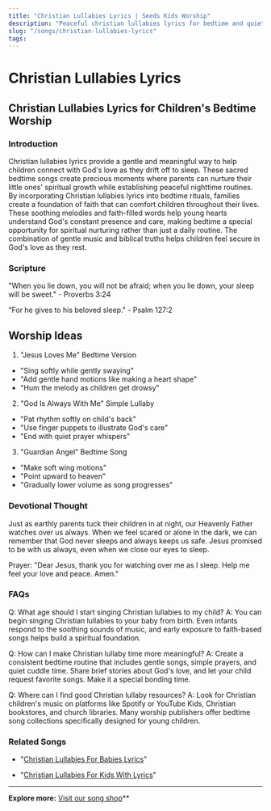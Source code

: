 ```yaml
---
title: "Christian Lullabies Lyrics | Seeds Kids Worship"
description: "Peaceful christian lullabies lyrics for bedtime and quiet moments. Christian music to comfort and nurture young children's faith."
slug: "/songs/christian-lullabies-lyrics"
tags:
---
```


# Christian Lullabies Lyrics

## Christian Lullabies Lyrics for Children's Bedtime Worship

### Introduction
Christian lullabies lyrics provide a gentle and meaningful way to help children connect with God's love as they drift off to sleep. These sacred bedtime songs create precious moments where parents can nurture their little ones' spiritual growth while establishing peaceful nighttime routines. By incorporating Christian lullabies lyrics into bedtime rituals, families create a foundation of faith that can comfort children throughout their lives. These soothing melodies and faith-filled words help young hearts understand God's constant presence and care, making bedtime a special opportunity for spiritual nurturing rather than just a daily routine. The combination of gentle music and biblical truths helps children feel secure in God's love as they rest.

### Scripture
"When you lie down, you will not be afraid; when you lie down, your sleep will be sweet." - Proverbs 3:24

"For he gives to his beloved sleep." - Psalm 127:2

## Worship Ideas
1. "Jesus Loves Me" Bedtime Version
- "Sing softly while gently swaying"
- "Add gentle hand motions like making a heart shape"
- "Hum the melody as children get drowsy"

2. "God Is Always With Me" Simple Lullaby
- "Pat rhythm softly on child's back"
- "Use finger puppets to illustrate God's care"
- "End with quiet prayer whispers"

3. "Guardian Angel" Bedtime Song
- "Make soft wing motions"
- "Point upward to heaven"
- "Gradually lower volume as song progresses"

### Devotional Thought
Just as earthly parents tuck their children in at night, our Heavenly Father watches over us always. When we feel scared or alone in the dark, we can remember that God never sleeps and always keeps us safe. Jesus promised to be with us always, even when we close our eyes to sleep.

Prayer: "Dear Jesus, thank you for watching over me as I sleep. Help me feel your love and peace. Amen."

### FAQs

Q: What age should I start singing Christian lullabies to my child?
A: You can begin singing Christian lullabies to your baby from birth. Even infants respond to the soothing sounds of music, and early exposure to faith-based songs helps build a spiritual foundation.

Q: How can I make Christian lullaby time more meaningful?
A: Create a consistent bedtime routine that includes gentle songs, simple prayers, and quiet cuddle time. Share brief stories about God's love, and let your child request favorite songs. Make it a special bonding time.

Q: Where can I find good Christian lullaby resources?
A: Look for Christian children's music on platforms like Spotify or YouTube Kids, Christian bookstores, and church libraries. Many worship publishers offer bedtime song collections specifically designed for young children.

### Related Songs

- "[Christian Lullabies For Babies Lyrics](/songs/christian-lullabies-for-babies-lyrics/)"

- "[Christian Lullabies For Kids With Lyrics](/songs/christian-lullabies-for-kids-with-lyrics/)"

---

**Explore more:** [Visit our song shop](https://seedskidsworship.com/shop)**

<!-- Schema Markup -->
<script type="application/ld+json">
{
  "@context": "https://schema.org",
  "@type": "MusicRecording",
  "name": "Christian Lullabies Lyrics",
  "byArtist": {
    "@type": "MusicGroup",
    "name": "Seeds Kids Worship"
  },
  "isFamilyFriendly": true,
  "url": "https://seedskidsworship.com/songs/christian-lullabies-lyrics/"
}
</script>